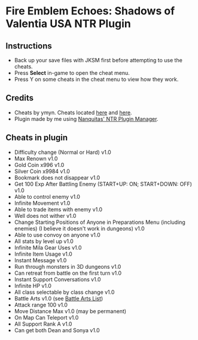 # Fire Emblem Echoes: Shadows of Valentia USA NTR Plugin

## Instructions
* Back up your save files with JKSM first before attempting to use the cheats.
* Press **Select** in-game to open the cheat menu.
* Press Y on some cheats in the cheat menu to view how they work.

## Credits
* Cheats by ymyn. Cheats located [here](https://gbatemp.net/threads/gateway-cheats.402900/page-126#post-7311187) and [here](https://gbatemp.net/threads/gateway-cheats.402900/page-127#post-7317453).
* Plugin made by me using [Nanquitas' NTR Plugin Manager](https://gbatemp.net/threads/release-ntr-plugin-manager.457613/).

## Cheats in plugin
* Difficulty change (Normal or Hard) v1.0
* Max Renown v1.0
* Gold Coin x996 v1.0
* Silver Coin x9984 v1.0
* Bookmark does not disappear v1.0
* Get 100 Exp After Battling Enemy (START+UP: ON; START+DOWN: OFF) v1.0
* Able to control enemy v1.0
* Infinite Movement v1.0
* Able to trade items with enemy v1.0
* Well does not wither v1.0
* Change Starting Positions of Anyone in Preparations Menu (including enemies) (I believe it doesn't work in dungeons) v1.0
* Able to use convoy on anyone v1.0
* All stats by level up v1.0
* Infinite Mila Gear Uses v1.0
* Infinite Item Usage v1.0
* Instant Message v1.0
* Run through monsters in 3D dungeons v1.0
* Can retreat from battle on the first turn v1.0
* Instant Support Conversations v1.0
* Infinite HP v1.0
* All class selectable by class change v1.0
* Battle Arts v1.0 (see [Battle Arts List]())
* Attack range 100 v1.0
* Move Distance Max v1.0 (may be permanent)
* On Map Can Teleport v1.0
* All Support Rank A v1.0
* Can get both Dean and Sonya v1.0
